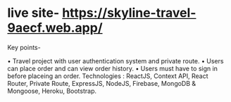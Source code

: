 # live site- https://skyline-travel-9aecf.web.app/

Key points-

•	Travel project with user authentication system and private route.
•	Users can place order and can view order history.
•	Users must have to sign in before placeing an order.
Technologies : ReactJS, Context API, React Router, Private Route, ExpressJS, NodeJS, Firebase, MongoDB & Mongoose, Heroku, Bootstrap.

